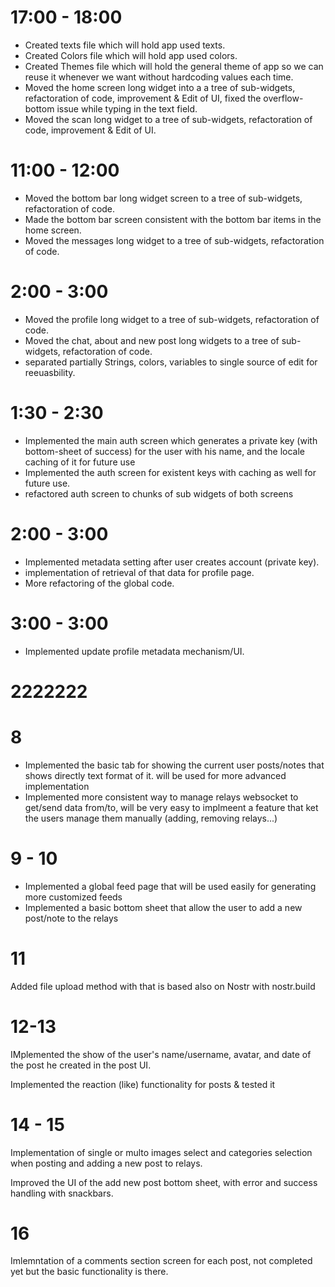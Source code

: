 # 17:00 - 18:00

- Created texts file which will hold app used texts.
- Created Colors file which will hold app used colors.
- Created Themes file which will hold the general theme of app so we can reuse it whenever we want without hardcoding values each time.
- Moved the home screen long widget into a a tree of sub-widgets, refactoration of code, improvement & Edit of UI, fixed the overflow-bottom issue while typing in the text field.
- Moved the scan long widget to a tree of sub-widgets, refactoration of code, improvement & Edit of UI.

# 11:00 - 12:00

- Moved the bottom bar long widget screen to a tree of sub-widgets, refactoration of code.
- Made the bottom bar screen consistent with the bottom bar items in the home screen.
- Moved the messages long widget to a tree of sub-widgets, refactoration of code.

# 2:00 - 3:00

- Moved the profile long widget to a tree of sub-widgets, refactoration of code.
- Moved the chat, about and new post long widgets to a tree of sub-widgets, refactoration of code.
- separated partially Strings, colors, variables to single source of edit for reeuasbility.

# 1:30 - 2:30

- Implemented the main auth screen which generates a private key (with bottom-sheet of success) for the user with his name, and the locale caching of it for future use
- Implemented the auth screen for existent keys with caching as well for future use.
- refactored auth screen to chunks of sub widgets of both screens

# 2:00 - 3:00

- Implemented metadata setting after user creates account (private key).
- implementation of retrieval of that data for profile page.
- More refactoring of the global code.

# 3:00 - 3:00

- Implemented update profile metadata mechanism/UI.

# 2222222

# 8

- Implemented the basic tab for showing the current user posts/notes that shows directly text format of it. will be used for more advanced implementation
- Implemented more consistent way to manage relays websocket to get/send data from/to, will be very easy to implmeent a feature that ket the users manage them manually (adding, removing relays...)

# 9 - 10

- Implemented a global feed page that will be used easily for generating more customized feeds
- Implemented a basic bottom sheet that allow the user to add a new post/note to the relays

# 11

Added file upload method with that is based also on Nostr with nostr.build

# 12-13

IMplemented the show of the user's name/username, avatar, and date of the post he created in the post UI.

Implemented the reaction (like) functionality for posts & tested it

# 14 - 15

Implementation of single or multo images select and categories selection when posting and adding a new post to relays.

Improved the UI of the add new post bottom sheet, with error and success handling with snackbars.

# 16

Imlemntation of a comments section screen for each post, not completed yet but the basic functionality is there.

